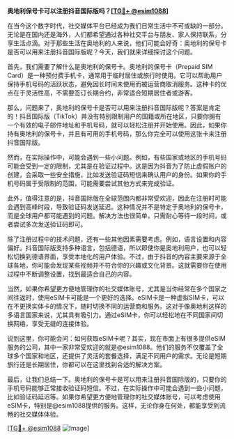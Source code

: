 **奥地利保号卡可以注册抖音国际版吗？[[TG💪+ @esim1088](https://t.me/s/esim1088)]**

在当今这个数字时代，社交媒体平台已经成为我们日常生活中不可或缺的一部分。无论是在国内还是海外，人们都希望通过各种社交平台与朋友、家人保持联系，分享生活点滴。对于那些生活在奥地利的人来说，他们可能会好奇：奥地利的保号卡是否可以用来注册抖音国际版呢？今天，我们就来详细探讨这个问题。

首先，我们需要了解什么是奥地利的保号卡。奥地利的保号卡（Prepaid SIM Card）是一种预付费手机卡，通常用于临时居住或旅行时使用。它可以帮助用户保持手机号码的活跃状态，避免因长时间未使用而被运营商取消服务。这种卡的优点在于灵活性高，不需要签订长期合约，非常适合短期居住者或游客。

那么，问题来了，奥地利的保号卡是否可以用来注册抖音国际版呢？答案是肯定的！抖音国际版（TikTok）并没有特别限制用户的国籍或所在地区，只要你拥有一个有效的电子邮件地址和手机号码，就可以轻松注册并开始使用。因此，如果你持有奥地利的保号卡，并且有可用的手机号码，那么你完全可以使用这张卡来注册抖音国际版。

然而，在实际操作中，可能会遇到一些小问题。例如，有些国家或地区的手机号码可能会受到一定的限制，尤其是在验证过程中。这是因为抖音为了防止虚假账户的创建，会采取一些安全措施，比如发送验证码短信来确认用户的身份。如果你的手机号码属于受限制的范围，可能需要尝试其他方式来完成验证。

此外，值得注意的是，抖音国际版在全球范围内都非常受欢迎，因此在注册时可能会遇到高峰时段，导致验证码发送延迟。这种情况并不是特定于奥地利的保号卡，而是全球用户都可能遇到的问题。解决方法也很简单，只需耐心等待一段时间，或者尝试多次发送验证码即可。

除了注册过程中的技术问题，还有一些其他因素需要考虑。例如，语言设置和内容偏好。抖音国际版支持多种语言，包括德语，所以即使你是奥地利用户，也可以轻松切换到德语界面，享受本地化的用户体验。不过，由于抖音的内容主要来源于全球各地，你可能会发现某些视频并不符合你的兴趣或文化背景。这就需要你在使用过程中不断调整设置，找到最适合自己的内容。

当然，如果你希望更方便地管理你的社交媒体账号，尤其是当你经常在多个国家之间往返时，使用eSIM卡可能是一个更好的选择。eSIM卡是一种虚拟SIM卡，可以在不更换实体卡的情况下，随时切换不同的运营商和服务。这对于像奥地利这样的多语言国家来说，尤其具有吸引力。通过eSIM卡，你可以轻松地在不同国家间切换网络，享受无缝的连接体验。

说到这里，你可能会问：如何获取eSIM卡呢？其实，现在市面上有很多提供eSIM服务的公司，其中一家非常受欢迎的就是@esim1088。他们的服务不仅覆盖了全球多个国家和地区，还提供了灵活的套餐选择，满足不同用户的需求。无论是短期旅行还是长期居住，你都可以在这里找到合适的解决方案。

最后，让我们总结一下。奥地利的保号卡是可以用来注册抖音国际版的，只要你的手机号码能够正常接收验证码短信。不过，在实际操作中可能会遇到一些小问题，比如验证码延迟等。如果你希望更方便地管理你的社交媒体账号，可以考虑使用eSIM卡，特别是@esim1088提供的服务。这样，无论你身在何处，都能享受到流畅的社交媒体体验。

[[TG💪+ @esim1088](https://t.me/s/esim1088) ![Image](https://i.postimg.cc/4NQfJmqS/Snipaste-2025-05-13-00-14-12.png)]